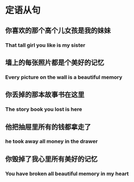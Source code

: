# 定语从句
## 你喜欢的那个高个儿女孩是我的妹妹

### That tall girl you like is my sister

## 墙上的每张照片都是个美好的记忆

###  Every picture on the wall is a beautiful memory

## 你丢掉的那本故事书在这里
### The story book you lost is here 

## 他把抽屉里所有的钱都拿走了
### he took away all money in the drawer

## 你毁掉了我心里所有美好的记忆
### You have broken all beautiful memory in my heart